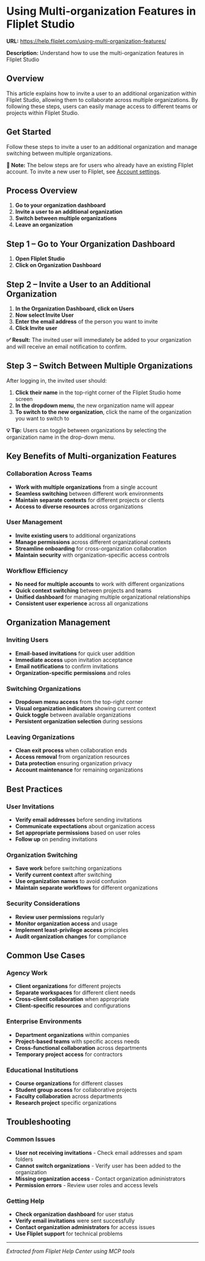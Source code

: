 # Using Multi‑organization Features in Fliplet Studio

**URL:** https://help.fliplet.com/using-multi-organization-features/

**Description:** Understand how to use the multi-organization features in Fliplet Studio

## Overview

This article explains how to invite a user to an additional organization within Fliplet Studio, allowing them to collaborate across multiple organizations. By following these steps, users can easily manage access to different teams or projects within Fliplet Studio.

## Get Started

Follow these steps to invite a user to an additional organization and manage switching between multiple organizations.

**📝 Note:** The below steps are for users who already have an existing Fliplet account. To invite a new user to Fliplet, see [Account settings](https://help.fliplet.com/account-settings/).

## Process Overview

1. **Go to your organization dashboard**
2. **Invite a user to an additional organization**
3. **Switch between multiple organizations**
4. **Leave an organization**

## Step 1 – Go to Your Organization Dashboard

1. **Open Fliplet Studio**
2. **Click on Organization Dashboard**

## Step 2 – Invite a User to an Additional Organization

1. **In the Organization Dashboard, click on Users**
2. **Now select Invite User**
3. **Enter the email address** of the person you want to invite
4. **Click Invite user**

**✅ Result:** The invited user will immediately be added to your organization and will receive an email notification to confirm.

## Step 3 – Switch Between Multiple Organizations

After logging in, the invited user should:

1. **Click their name** in the top-right corner of the Fliplet Studio home screen
2. **In the dropdown menu**, the new organization name will appear
3. **To switch to the new organization**, click the name of the organization you want to switch to

**💡 Tip:** Users can toggle between organizations by selecting the organization name in the drop-down menu.

## Key Benefits of Multi-organization Features

### Collaboration Across Teams
- **Work with multiple organizations** from a single account
- **Seamless switching** between different work environments
- **Maintain separate contexts** for different projects or clients
- **Access to diverse resources** across organizations

### User Management
- **Invite existing users** to additional organizations
- **Manage permissions** across different organizational contexts
- **Streamline onboarding** for cross-organization collaboration
- **Maintain security** with organization-specific access controls

### Workflow Efficiency
- **No need for multiple accounts** to work with different organizations
- **Quick context switching** between projects and teams
- **Unified dashboard** for managing multiple organizational relationships
- **Consistent user experience** across all organizations

## Organization Management

### Inviting Users
- **Email-based invitations** for quick user addition
- **Immediate access** upon invitation acceptance
- **Email notifications** to confirm invitations
- **Organization-specific permissions** and roles

### Switching Organizations
- **Dropdown menu access** from the top-right corner
- **Visual organization indicators** showing current context
- **Quick toggle** between available organizations
- **Persistent organization selection** during sessions

### Leaving Organizations
- **Clean exit process** when collaboration ends
- **Access removal** from organization resources
- **Data protection** ensuring organization privacy
- **Account maintenance** for remaining organizations

## Best Practices

### User Invitations
- **Verify email addresses** before sending invitations
- **Communicate expectations** about organization access
- **Set appropriate permissions** based on user roles
- **Follow up** on pending invitations

### Organization Switching
- **Save work** before switching organizations
- **Verify current context** after switching
- **Use organization names** to avoid confusion
- **Maintain separate workflows** for different organizations

### Security Considerations
- **Review user permissions** regularly
- **Monitor organization access** and usage
- **Implement least-privilege access** principles
- **Audit organization changes** for compliance

## Common Use Cases

### Agency Work
- **Client organizations** for different projects
- **Separate workspaces** for different client needs
- **Cross-client collaboration** when appropriate
- **Client-specific resources** and configurations

### Enterprise Environments
- **Department organizations** within companies
- **Project-based teams** with specific access needs
- **Cross-functional collaboration** across departments
- **Temporary project access** for contractors

### Educational Institutions
- **Course organizations** for different classes
- **Student group access** for collaborative projects
- **Faculty collaboration** across departments
- **Research project** specific organizations

## Troubleshooting

### Common Issues
- **User not receiving invitations** - Check email addresses and spam folders
- **Cannot switch organizations** - Verify user has been added to the organization
- **Missing organization access** - Contact organization administrators
- **Permission errors** - Review user roles and access levels

### Getting Help
- **Check organization dashboard** for user status
- **Verify email invitations** were sent successfully
- **Contact organization administrators** for access issues
- **Use Fliplet support** for technical problems

---

*Extracted from Fliplet Help Center using MCP tools*












